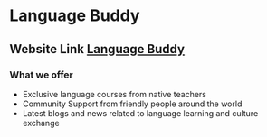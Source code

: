 # Language Buddy
## Website Link [Language Buddy](https://language-buddy.netlify.app/)
### What we offer

- Exclusive language courses from native teachers
- Community Support from friendly people around the world
- Latest blogs and news related to language learning and culture exchange


